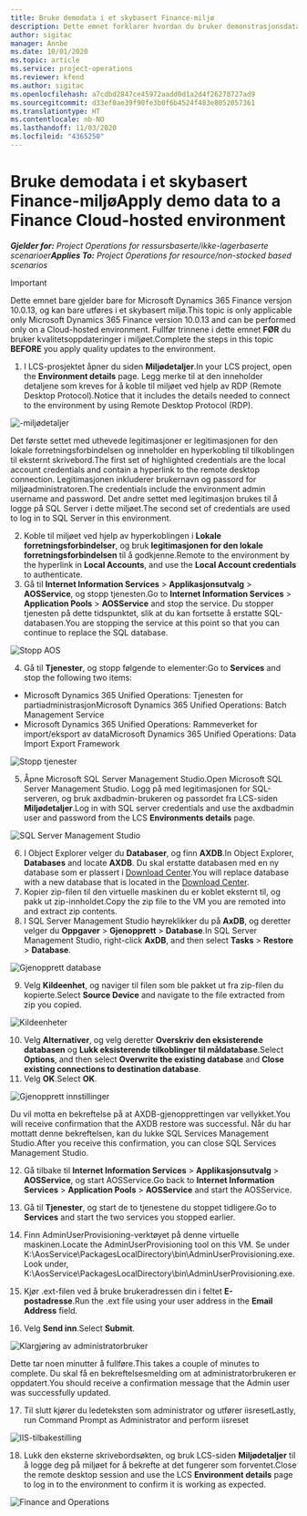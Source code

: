 ```yaml
---
title: Bruke demodata i et skybasert Finance-miljø
description: Dette emnet forklarer hvordan du bruker demonstrasjonsdata fra Project Operations i et skydriftet Dynamics 365 Finance-miljø.
author: sigitac
manager: Annbe
ms.date: 10/01/2020
ms.topic: article
ms.service: project-operations
ms.reviewer: kfend
ms.author: sigitac
ms.openlocfilehash: a7cdbd2847ce45972aadd0d1a2d4f26270727ad9
ms.sourcegitcommit: d33ef0ae39f90fe3b0f6b4524f483e8052057361
ms.translationtype: HT
ms.contentlocale: nb-NO
ms.lasthandoff: 11/03/2020
ms.locfileid: "4365250"
---
```

# <a name="apply-demo-data-to-a-finance-cloud-hosted-environment"></a><span data-ttu-id="78791-103">Bruke demodata i et skybasert Finance-miljø</span><span class="sxs-lookup"><span data-stu-id="78791-103">Apply demo data to a Finance Cloud-hosted environment</span></span>

<span data-ttu-id="78791-104">_**Gjelder for:** Project Operations for ressursbaserte/ikke-lagerbaserte scenarioer_</span><span class="sxs-lookup"><span data-stu-id="78791-104">_**Applies To:** Project Operations for resource/non-stocked based scenarios_</span></span>

> [!IMPORTANT]
> <span data-ttu-id="78791-105">Dette emnet bare gjelder bare for Microsoft Dynamics 365 Finance versjon 10.0.13, og kan bare utføres i et skybasert miljø.</span><span class="sxs-lookup"><span data-stu-id="78791-105">This topic is only applicable only Microsoft Dynamics 365 Finance version 10.0.13 and can be performed only on a Cloud-hosted environment.</span></span> <span data-ttu-id="78791-106">Fullfør trinnene i dette emnet **FØR** du bruker kvalitetsoppdateringer i miljøet.</span><span class="sxs-lookup"><span data-stu-id="78791-106">Complete the steps in this topic **BEFORE** you apply quality updates to the environment.</span></span>

1. <span data-ttu-id="78791-107">I LCS-prosjektet åpner du siden **Miljødetaljer**.</span><span class="sxs-lookup"><span data-stu-id="78791-107">In your LCS project, open the **Environment details** page.</span></span> <span data-ttu-id="78791-108">Legg merke til at den inneholder detaljene som kreves for å koble til miljøet ved hjelp av RDP (Remote Desktop Protocol).</span><span class="sxs-lookup"><span data-stu-id="78791-108">Notice that it includes the details needed to connect to the environment by using Remote Desktop Protocol (RDP).</span></span>

![-miljødetaljer](./media/1EnvironmentDetails.png)

<span data-ttu-id="78791-110">Det første settet med uthevede legitimasjoner er legitimasjonen for den lokale forretningsforbindelsen og inneholder en hyperkobling til tilkoblingen til eksternt skrivebord.</span><span class="sxs-lookup"><span data-stu-id="78791-110">The first set of highlighted credentials are the local account credentials and contain a hyperlink to the remote desktop connection.</span></span> <span data-ttu-id="78791-111">Legitimasjonen inkluderer brukernavn og passord for miljøadministratoren.</span><span class="sxs-lookup"><span data-stu-id="78791-111">The credentials include the environment admin username and password.</span></span> <span data-ttu-id="78791-112">Det andre settet med legitimasjon brukes til å logge på SQL Server i dette miljøet.</span><span class="sxs-lookup"><span data-stu-id="78791-112">The second set of credentials are used to log in to SQL Server in this environment.</span></span>

2. <span data-ttu-id="78791-113">Koble til miljøet ved hjelp av hyperkoblingen i **Lokale forretningsforbindelser**, og bruk **legitimasjonen for den lokale forretningsforbindelsen** til å godkjenne.</span><span class="sxs-lookup"><span data-stu-id="78791-113">Remote to the environment by the hyperlink in **Local Accounts**, and use the **Local Account credentials** to authenticate.</span></span>
3. <span data-ttu-id="78791-114">Gå til **Internet Information Services** > **Applikasjonsutvalg** > **AOSService**, og stopp tjenesten.</span><span class="sxs-lookup"><span data-stu-id="78791-114">Go to **Internet Information Services** > **Application Pools** > **AOSService** and stop the service.</span></span> <span data-ttu-id="78791-115">Du stopper tjenesten på dette tidspunktet, slik at du kan fortsette å erstatte SQL-databasen.</span><span class="sxs-lookup"><span data-stu-id="78791-115">You are stopping the service at this point so that you can continue to replace the SQL database.</span></span>

![Stopp AOS](./media/2StopAOS.png)

4. <span data-ttu-id="78791-117">Gå til **Tjenester**, og stopp følgende to elementer:</span><span class="sxs-lookup"><span data-stu-id="78791-117">Go to **Services** and stop the following two items:</span></span>

- <span data-ttu-id="78791-118">Microsoft Dynamics 365 Unified Operations: Tjenesten for partiadministrasjon</span><span class="sxs-lookup"><span data-stu-id="78791-118">Microsoft Dynamics 365 Unified Operations: Batch Management Service</span></span>
- <span data-ttu-id="78791-119">Microsoft Dynamics 365 Unified Operations: Rammeverket for import/eksport av data</span><span class="sxs-lookup"><span data-stu-id="78791-119">Microsoft Dynamics 365 Unified Operations: Data Import Export Framework</span></span>

![Stopp tjenester](./media/3StopServices.png)

5. <span data-ttu-id="78791-121">Åpne Microsoft SQL Server Management Studio.</span><span class="sxs-lookup"><span data-stu-id="78791-121">Open Microsoft SQL Server Management Studio.</span></span> <span data-ttu-id="78791-122">Logg på med legitimasjonen for SQL-serveren, og bruk axdbadmin-brukeren og passordet fra LCS-siden **Miljødetaljer**.</span><span class="sxs-lookup"><span data-stu-id="78791-122">Log in with SQL server credentials and use the axdbadmin user and password from the LCS **Environments details** page.</span></span>

![SQL Server Management Studio](./media/4SSMS.png)

6. <span data-ttu-id="78791-124">I Object Explorer velger du **Databaser**, og finn **AXDB**.</span><span class="sxs-lookup"><span data-stu-id="78791-124">In Object Explorer, **Databases** and locate **AXDB**.</span></span> <span data-ttu-id="78791-125">Du skal erstatte databasen med en ny database som er plassert i [Download Center](https://download.microsoft.com/download/1/a/3/1a314bd2-b082-4a87-abdc-1ba26c92b63d/ProjOpsDemoDataFOGARelease.zip).</span><span class="sxs-lookup"><span data-stu-id="78791-125">You will replace database with a new database that is located in the [Download Center](https://download.microsoft.com/download/1/a/3/1a314bd2-b082-4a87-abdc-1ba26c92b63d/ProjOpsDemoDataFOGARelease.zip).</span></span> 
7. <span data-ttu-id="78791-126">Kopier zip-filen til den virtuelle maskinen du er koblet eksternt til, og pakk ut zip-innholdet.</span><span class="sxs-lookup"><span data-stu-id="78791-126">Copy the zip file to the VM you are remoted into and extract zip contents.</span></span>
8. <span data-ttu-id="78791-127">I SQL Server Management Studio høyreklikker du på **AxDB**, og deretter velger du **Oppgaver** > **Gjenopprett** > **Database**.</span><span class="sxs-lookup"><span data-stu-id="78791-127">In SQL Server Management Studio, right-click **AxDB**, and then select **Tasks** > **Restore** > **Database**.</span></span>

![Gjenopprett database](./media/5RestoreDatabase.png)

9. <span data-ttu-id="78791-129">Velg **Kildeenhet**, og naviger til filen som ble pakket ut fra zip-filen du kopierte.</span><span class="sxs-lookup"><span data-stu-id="78791-129">Select **Source Device** and navigate to the file extracted from zip you copied.</span></span>

![Kildeenheter](./media/6SourceDevice.png)

10. <span data-ttu-id="78791-131">Velg **Alternativer**, og velg deretter **Overskriv den eksisterende databasen** og **Lukk eksisterende tilkoblinger til måldatabase**.</span><span class="sxs-lookup"><span data-stu-id="78791-131">Select **Options**, and then select **Overwrite the existing database** and **Close existing connections to destination database**.</span></span> 
11. <span data-ttu-id="78791-132">Velg **OK**.</span><span class="sxs-lookup"><span data-stu-id="78791-132">Select **OK**.</span></span>

![Gjenopprett innstillinger](./media/7RestoreSetting.png)

<span data-ttu-id="78791-134">Du vil motta en bekreftelse på at AXDB-gjenopprettingen var vellykket.</span><span class="sxs-lookup"><span data-stu-id="78791-134">You will receive confirmation that the AXDB restore was successful.</span></span> <span data-ttu-id="78791-135">Når du har mottatt denne bekreftelsen, kan du lukke SQL Services Management Studio.</span><span class="sxs-lookup"><span data-stu-id="78791-135">After you receive this confirmation, you can close SQL Services Management Studio.</span></span>

12. <span data-ttu-id="78791-136">Gå tilbake til **Internet Information Services** > **Applikasjonsutvalg** > **AOSService**, og start AOSService.</span><span class="sxs-lookup"><span data-stu-id="78791-136">Go back to **Internet Information Services** > **Application Pools** > **AOSService** and start the AOSService.</span></span>
13. <span data-ttu-id="78791-137">Gå til **Tjenester**, og start de to tjenestene du stoppet tidligere.</span><span class="sxs-lookup"><span data-stu-id="78791-137">Go to **Services** and start the two services you stopped earlier.</span></span>

14. <span data-ttu-id="78791-138">Finn AdminUserProvisioning-verktøyet på denne virtuelle maskinen.</span><span class="sxs-lookup"><span data-stu-id="78791-138">Locate the AdminUserProvisioning tool on this VM.</span></span> <span data-ttu-id="78791-139">Se under K:\AosService\PackagesLocalDirectory\bin\AdminUserProvisioning.exe.</span><span class="sxs-lookup"><span data-stu-id="78791-139">Look under, K:\AosService\PackagesLocalDirectory\bin\AdminUserProvisioning.exe.</span></span>
15. <span data-ttu-id="78791-140">Kjør .ext-filen ved å bruke brukeradressen din i feltet **E-postadresse**.</span><span class="sxs-lookup"><span data-stu-id="78791-140">Run the .ext file using your user address in the **Email Address** field.</span></span> 
16. <span data-ttu-id="78791-141">Velg **Send inn**.</span><span class="sxs-lookup"><span data-stu-id="78791-141">Select **Submit**.</span></span>

![Klargjøring av administratorbruker](./media/8AdminUserProvisioning.png)

<span data-ttu-id="78791-143">Dette tar noen minutter å fullføre.</span><span class="sxs-lookup"><span data-stu-id="78791-143">This takes a couple of minutes to complete.</span></span> <span data-ttu-id="78791-144">Du skal få en bekreftelsesmelding om at administratorbrukeren er oppdatert.</span><span class="sxs-lookup"><span data-stu-id="78791-144">You should receive a confirmation message that the Admin user was successfully updated.</span></span>

17. <span data-ttu-id="78791-145">Til slutt kjører du ledeteksten som administrator og utfører iisreset</span><span class="sxs-lookup"><span data-stu-id="78791-145">Lastly, run Command Prompt as Administrator and perform iisreset</span></span>

![IIS-tilbakestilling](./media/9IISReset.png)

18. <span data-ttu-id="78791-147">Lukk den eksterne skrivebordsøkten, og bruk LCS-siden **Miljødetaljer** til å logge deg på miljøet for å bekrefte at det fungerer som forventet.</span><span class="sxs-lookup"><span data-stu-id="78791-147">Close the remote desktop session and use the LCS **Environment details** page to log in to the environment to confirm it is working as expected.</span></span>

![Finance and Operations](./media/10FinanceAndOperations.png)
